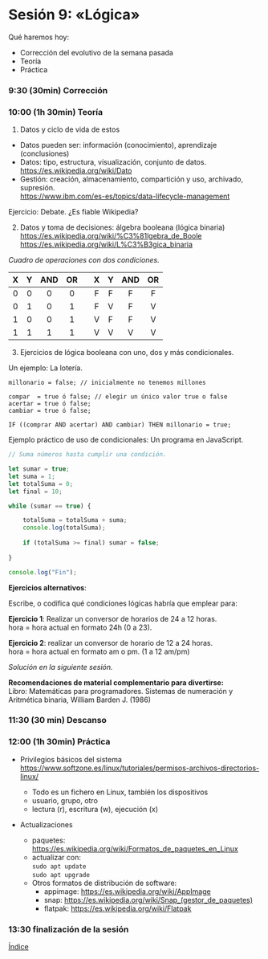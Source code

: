 # Sesión 9: «Lógica»

Qué haremos hoy:
- Corrección del evolutivo de la semana pasada
- Teoría
- Práctica

### 9:30 (30min) Corrección

### 10:00 (1h 30min) Teoría 

1. Datos y ciclo de vida de estos  
- Datos pueden ser: información (conocimiento), aprendizaje (conclusiones)  
- Datos: tipo, estructura, visualización, conjunto de datos.  
https://es.wikipedia.org/wiki/Dato  
- Gestión: creación, almacenamiento, compartición y uso, archivado, supresión.  
https://www.ibm.com/es-es/topics/data-lifecycle-management  

Ejercicio: Debate. ¿Es fiable Wikipedia?

2. Datos y toma de decisiones: álgebra booleana (lógica binaria)  
https://es.wikipedia.org/wiki/%C3%81lgebra_de_Boole  
https://es.wikipedia.org/wiki/L%C3%B3gica_binaria  

*Cuadro de operaciones con dos condiciones.*  

| X | Y | AND | OR |   | X | Y | AND | OR |
| :---: | :---: | :---: | :---: | :---:  | :---: | :---: | :---: | :---: |
| 0 | 0 | 0 | 0 |   | F | F | F | F |
| 0 | 1 | 0 | 1 |   | F | V | F | V |
| 1 | 0 | 0 | 1 |   | V | F | F | V |
| 1 | 1 | 1 | 1 |   | V | V | V | V |

3. Ejercicios de lógica booleana con uno, dos y más condicionales.   

Un ejemplo: La lotería.  
```
millonario = false; // inicialmente no tenemos millones

compar  = true ó false; // elegir un único valor true o false
acertar = true ó false;
cambiar = true ó false;

IF ((comprar AND acertar) AND cambiar) THEN millonario = true;
```

Ejemplo práctico de uso de condicionales: Un programa en JavaScript.
``` javascript
// Suma números hasta cumplir una condición.

let sumar = true;
let suma = 1;
let totalSuma = 0;
let final = 10;

while (sumar == true) {

	totalSuma = totalSuma + suma;
	console.log(totalSuma);
	
	if (totalSuma >= final) sumar = false;
	
}

console.log("Fin");
```

**Ejercicios alternativos**:  

Escribe, o codifica qué condiciones lógicas habría que emplear para:

**Ejercicio 1**: Realizar un conversor de horarios de 24 a 12 horas.  
hora = hora actual en formato 24h (0 a 23).  

**Ejercicio 2**: realizar un conversor de horario de 12 a 24 horas.  
hora = hora actual en formato am o pm. (1 a 12 am/pm)  

*Solución en la siguiente sesión.*   

**Recomendaciones de material complementario para divertirse:**  
Libro: Matemáticas para programadores. Sistemas de numeración y Aritmética binaria, William Barden J. (1986)

### 11:30 (30 min) Descanso

### 12:00 (1h 30min) Práctica

- Privilegios básicos del sistema  
https://www.softzone.es/linux/tutoriales/permisos-archivos-directorios-linux/  
	- Todo es un fichero en Linux, también los dispositivos  
	- usuario, grupo, otro  
	- lectura (r), escritura (w), ejecución (x)  

- Actualizaciones  
	- paquetes: https://es.wikipedia.org/wiki/Formatos_de_paquetes_en_Linux  
	- actualizar con:  
		`sudo apt update`  
		`sudo apt upgrade`  
	- Otros formatos de distribución de software:
		- appimage: https://es.wikipedia.org/wiki/AppImage  
		- snap: https://es.wikipedia.org/wiki/Snap_(gestor_de_paquetes)  
		- flatpak: https://es.wikipedia.org/wiki/Flatpak  

### 13:30 finalización de la sesión

[Índice](../README.md)